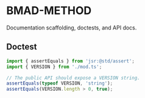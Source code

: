 # BMAD-METHOD

Documentation scaffolding, doctests, and API docs.

## Doctest

```ts
import { assertEquals } from 'jsr:@std/assert';
import { VERSION } from './mod.ts';

// The public API should expose a VERSION string.
assertEquals(typeof VERSION, 'string');
assertEquals(VERSION.length > 0, true);
```
